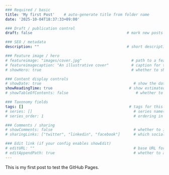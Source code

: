 ```yaml
---
### Required / basic
title: 'My first Post'    # auto-generate title from folder name
date: '2025-10-04T18:37:33+09:00'                                             # sets the creation date

### Draft / publication control
draft: false                                          # mark new posts as drafts by default

### SEO / metadata
description: ""                                       # short description or excerpt for meta tags

### Feature image / hero
# featureimage: "images/cover.jpg"                      # path to a feature image (optional)
# featureimagecaption: "An illustrative cover"          # caption for the feature image
# showHero: true                                        # whether to show the hero image

### Content display controls
# showDate: true                                         # show the date in the article
showReadingTime: true                                  # show estimated reading time
# showTableOfContents: false                              # whether to show a TOC in the article

### Taxonomy fields
tags: []                                               # tags for this blog post
# series: []                                             # series name(s) if you group posts
# series_order: 1                                        # ordering in series, if used

### Comments / sharing
# showComments: false                                    # whether to include comments section
# sharingLinks: ["twitter", "linkedin", "facebook"]      # which social links to show

### Edit link (if your config enables showEdit)
# editURL: ""                                            # base URL for “edit this page”
# editAppendPath: true                                   # whether to append the page path to editURL
---
```


This is my first post to test the GitHub Pages.

<!-- Use images placed in the `images/` folder next to this file, e.g.: -->
<!-- ![Caption](images/photo1.jpg) -->
